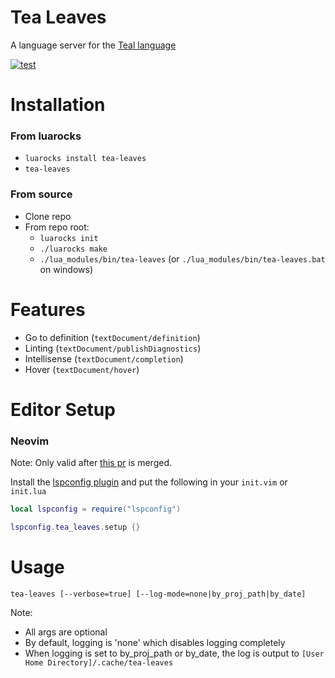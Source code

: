 
# Tea Leaves

A language server for the [Teal language](https://github.com/teal-language/tl)

[![test](https://github.com/svermeulen/tea-leaves/actions/workflows/test.yml/badge.svg)](https://github.com/svermeulen/tea-leaves/actions/workflows/test.yml)

# Installation

### From luarocks

* `luarocks install tea-leaves`
* `tea-leaves`

### From source

* Clone repo
* From repo root:
  * `luarocks init`
  * `./luarocks make`
  * `./lua_modules/bin/tea-leaves` (or `./lua_modules/bin/tea-leaves.bat` on windows)

# Features

* Go to definition (`textDocument/definition`)
* Linting (`textDocument/publishDiagnostics`)
* Intellisense (`textDocument/completion`)
* Hover (`textDocument/hover`)

# Editor Setup

### Neovim

Note: Only valid after [this pr](https://github.com/neovim/nvim-lspconfig/pull/3271) is merged.

Install the [lspconfig plugin](https://github.com/neovim/nvim-lspconfig) and put the following in your `init.vim` or `init.lua`

```lua
local lspconfig = require("lspconfig")

lspconfig.tea_leaves.setup {}
```

# Usage

```
tea-leaves [--verbose=true] [--log-mode=none|by_proj_path|by_date]
```

Note:

* All args are optional
* By default, logging is 'none' which disables logging completely
* When logging is set to by_proj_path or by_date, the log is output to `[User Home Directory]/.cache/tea-leaves`

